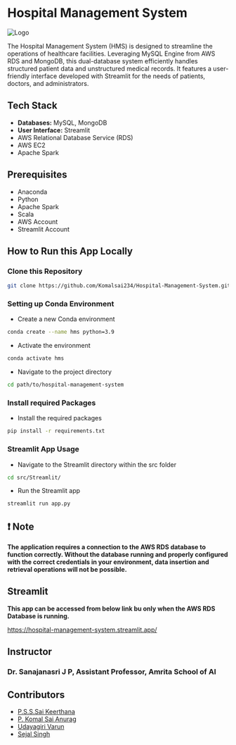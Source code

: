 
# Hospital Management System
![Logo](https://www.startlazaa.com/wp-content/uploads/hospital-management-software-hospital-management-information-software-startlazaa.png)

The Hospital Management System (HMS) is designed to streamline the operations of healthcare facilities. Leveraging MySQL Engine from AWS RDS and MongoDB, this dual-database system efficiently handles structured patient data and unstructured medical records. It features a user-friendly interface developed with Streamlit for the needs of patients, doctors, and administrators.



## Tech Stack
- **Databases:** MySQL, MongoDB
- **User Interface:** Streamlit 
- AWS Relational Database Service (RDS)
- AWS EC2
- Apache Spark

## Prerequisites
- Anaconda 
- Python
- Apache Spark
- Scala
- AWS Account
- Streamlit Account


## How to Run this App Locally

### Clone this Repository

```bash
git clone https://github.com/Komalsai234/Hospital-Management-System.git
```

### Setting up Conda Environment
- Create a new Conda environment
```bash
conda create --name hms python=3.9
```

- Activate the environment
```bash
conda activate hms
```

- Navigate to the project directory
```bash
cd path/to/hospital-management-system
```


### Install required Packages
- Install the required packages
```bash
pip install -r requirements.txt
```

### Streamlit App Usage
- Navigate to the Streamlit directory within the src folder
```bash
cd src/Streamlit/
```

- Run the Streamlit app
```bash
streamlit run app.py
```

## ❗ Note
**The application requires a connection to the AWS RDS database to function
correctly. Without the database running and properly configured with the correct
credentials in your environment, data insertion and retrieval operations will not be
possible.**

## Streamlit
**This app can be accessed from below link bu only when the AWS RDS Database is running.**

https://hospital-management-system.streamlit.app/


## Instructor

### Dr. Sanajanasri J P, Assistant Professor, Amrita School of AI


## Contributors

- [P.S.S.Sai Keerthana](https://github.com/saikeerthana234)
- [P. Komal Sai Anurag](https://www.github.com/komalsai234)
- [Udayagiri Varun](https://github.com/VarunUdayagiri)
- [Sejal Singh](https://github.com/sejal923)

